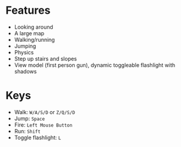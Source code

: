 Features
========

- Looking around
- A large map
- Walking/running
- Jumping
- Physics
- Step up stairs and slopes
- View model (first person gun), dynamic toggleable flashlight with shadows

Keys
====

- Walk: `W/A/S/D` or `Z/Q/S/D`
- Jump: `Space`
- Fire: `Left Mouse Button`
- Run: `Shift`
- Toggle flashlight: `L`
